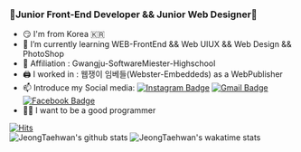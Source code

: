 ### 🙉Junior Front-End Developer && Junior Web Designer🙉

<!--
**JeongTaehwan/Jeon.gTaehwan** is a ✨ _special_ ✨ repository because its `README.md` (this file) appears on your GitHub profile.

Here are some ideas to get you started:
-->
- 😏 I'm from Korea 🇰🇷
- 🌱 I’m currently learning WEB-FrontEnd && Web UIUX && Web Design && PhotoShop
- 🏫 Affiliation : Gwangju-SoftwareMiester-Highschool
- 🖨️ I worked in : 웹쟁이 임베들(Webster-Embeddeds) as a WebPublisher
- 📫 Introduce my Social media: [![Instagram Badge](https://img.shields.io/badge/-Instagram-dd2a7b?style=flat-square&logo=instagram&logoColor=white&link=https://www.instagram.com/x0_ghks1)](https://www.instagram.com/x0_ghks1)
[![Gmail Badge](https://img.shields.io/badge/-Gmail-c14438?style=flat-square&logo=Gmail&logoColor=white&link=mailto:kt26625417@gmail.com)](mailto:kt26625417@gmail.com)  [![Facebook Badge](https://img.shields.io/badge/-Facebook-0000ff?style=flat-square&logo=Facebook&logoColor=white&link=https://www.facebook.com/profile.php?id=100012453123499)](https://www.facebook.com/profile.php?id=100012453123499)
- 🐱‍👤 I want to be a good programmer

[![Hits](https://hits.seeyoufarm.com/api/count/incr/badge.svg?url=https%3A%2F%2Fgithub.com%2FJeongTaehwan%2Fhit-counter&count_bg=%230F019C&title_bg=%23FFFFFF&icon=css3.svg&icon_color=%231C00C2&title=hits&edge_flat=false)](https://hits.seeyoufarm.com)  
![JeongTaehwan's github stats](https://github-readme-stats.vercel.app/api?username=JeongTaehwan&show_icons=true&theme=tokyonight) ![JeongTaehwan's wakatime stats](https://github-readme-stats.vercel.app/api/top-langs?username=JeongTaehwan&layout=compact)  
